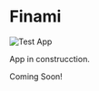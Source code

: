 # Finami

![Test App](https://github.com/decode9/Finami/actions/workflows/main.yml/badge.svg?branch=master)

App in construcction.

Coming Soon!
